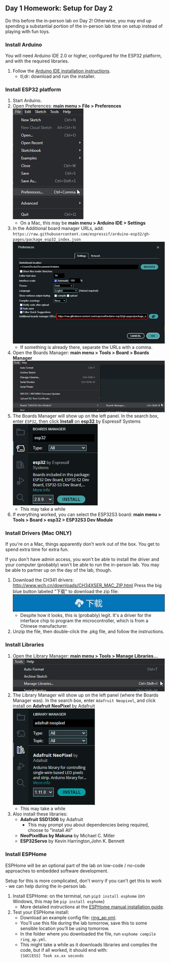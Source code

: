 ## Day 1 Homework: Setup for Day 2

Do this before the in-person lab on Day 2!
Otherwise, you may end up spending a substantial portion of the in-person lab time on setup instead of playing with fun toys.


### Install Arduino

You will need Arduino IDE 2.0 or higher, configured for the ESP32 platform, and with the required libraries.

1. Follow the [Arduino IDE installation instructions](https://support.arduino.cc/hc/en-us/articles/360019833020-Download-and-install-Arduino-IDE).
   - tl;dr: download and run the installer. 


### Install ESP32 platform

1. Start Arduino.
2. Open Preferences: **main menu > File > Preferences**  
   ![img.png](../resources/img_arduino/arduino-file-preferences.png)
   - On a Mac, this may be **main menu > Arduino IDE > Settings**
3. In the Additional board manager URLs, add:  
   `https://raw.githubusercontent.com/espressif/arduino-esp32/gh-pages/package_esp32_index.json`  
   ![img.png](../resources/img_arduino/arduino-board-urls.png)
   - If something is already there, separate the URLs with a comma.
4. Open the Boards Manager: **main menu > Tools > Board > Boards Manager**  
   ![img.png](../resources/img_arduino/arduino-board-manager.png)
5. The Boards Manager will show up on the left panel.
   In the search box, enter `ESP32`, then click **Install** on **esp32** by Espressif Systems  
   ![img.png](../resources/img_arduino/arduino-board-manager-esp32.png)
   - This may take a while
6. If everything worked, you can select the ESP32S3 board: **main menu > Tools > Board > esp32 > ESP32S3 Dev Module**  


### Install Drivers (Mac ONLY)

If you're on a Mac, things apparently don't work out of the box.
You get to spend extra time for extra fun.

If you don't have admin access, you won't be able to install the driver and your computer (probably) won't be able to run the in-person lab.
You may be able to partner up on the day of the lab, though.

1. Download the CH341 drivers: http://www.wch.cn/downloads/CH34XSER_MAC_ZIP.html
   Press the big blue button labeled "下载" to download the zip file:  
   ![img.png](../resources/ch34x-download.png)
   - Despite how it looks, this is (probably) legit.
     It's a driver for the interface chip to program the microcontroller, which is from a Chinese manufacturer.
2. Unzip the file, then double-click the .pkg file, and follow the instructions.


### Install Libraries

1. Open the Library Manager: **main menu > Tools > Manage Libraries...**  
   ![img.png](../resources/img_arduino/arduino-library-manager.png)
2. The Library Manager will show up on the left panel (where the Boards Manager was).
   In the search box, enter `Adafruit Neopixel`, and click install on **Adafruit NeoPixel** by Adafruit  
   ![img.png](../resources/img_arduino/arduino-library-neopixel.png)
   - This may take a while
3. Also install these libraries:
   - **Adafruit SSD1306** by Adafruit
     - This may prompt you about dependencies being required, choose to "Install All"
   - **NeoPixelBus by Makuna** by Michael C. Miller 
   - **ESP32Servo** by Kevin Harrington,John K. Bennett


### Install ESPHome

ESPHome will be an optional part of the lab on low-code / no-code approaches to embedded software development.

Setup for this is more complicated, don't worry if you can't get this to work - we can help during the in-person lab.

1. Install ESPHome: on the terminal, run `pip3 install esphome` (on Windows, this may be `pip install esphome`)
   - More detailed instructions at the [ESPHome manual installation guide](https://esphome.io/guides/installing_esphome.html).
2. Test your ESPHome install:
   - Download an example config file: [ring_ap.yml](https://raw.githubusercontent.com/ducky64/lacc23-embedded/main/esphome/ring_ap.yml).
   - You'll use this file during the lab tomorrow, save this to some sensible location you'll be using tomorrow.
   - In the folder where you downloaded the file, run `esphome compile ring_ap.yml`.
   - This might take a while as it downloads libraries and compiles the code, but if all worked, it should end with:  
     `[SUCCESS] Took xx.xx seconds`

